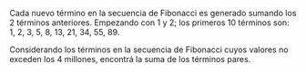 Cada nuevo término en la secuencia de Fibonacci es generado sumando los 2 términos
anteriores. Empezando con 1 y 2; los primeros 10 términos son: 1, 2, 3, 5, 8, 13, 21, 34, 55, 89. 

Considerando los términos en la secuencia de Fibonacci cuyos valores no exceden los 4
millones, encontrá la suma de los términos pares.